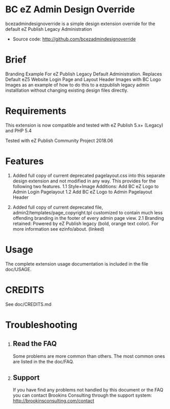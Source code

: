 BC eZ Admin Design Override
========================

bcezadmindesignoverride is a simple design extension override for the default eZ Publish Legacy Administration

- Source code: http://github.com/bcezadmindesignoverride

Brief
=====

Branding Example For eZ Publish Legacy Default Administration. Replaces Default eZ5 Website Login Page and Layout Header Images with BC Logo Images as an example of how to do this to a ezpublish legacy admin installlation without changing existing design files directly.

Requirements
============

This extension is now compatible and tested with eZ Publish 5.x+ (Legacy) and PHP 5.4

Tested with eZ Publish Community Project 2018.06


Features
===========================

1. Added full copy of current deprecated pagelayout.css into this separate design extension and not modified in any way. This provides for the following two features.
1.1 Style+Image Additions: Add BC eZ Logo to Admin Login Pagelayout
1.2 Add BC eZ Logo to Admin Pagelayout Header

2. Added full copy of current deprecated file, admin2/templates/page_copyright.tpl customized to contain much less offending branding in the footer of every admin page view.
2.1 Branding retained: Powered by eZ Publish legacy (bold, orange text color). For more information see ezinfo/about. (linked)

Usage
===========================

The complete extension usage documentation is included in the file doc/USAGE.


CREDITS
=======

See doc/CREDITS.md


Troubleshooting
===============

1. Read the FAQ
   ------------

   Some problems are more common than others. The most common ones
   are listed in the the doc/FAQ.

2. Support
   -------

   If you have find any problems not handled by this document or the FAQ you
   can contact Brookins Consulting through the support system:
   http://brookinsconsulting.com/contact